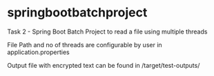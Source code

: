 # springbootbatchproject
Task 2 - Spring Boot Batch Project to read a file using multiple threads

File Path and no of threads are configurable by user in application.properties

Output file with encrypted text can be found in /target/test-outputs/
